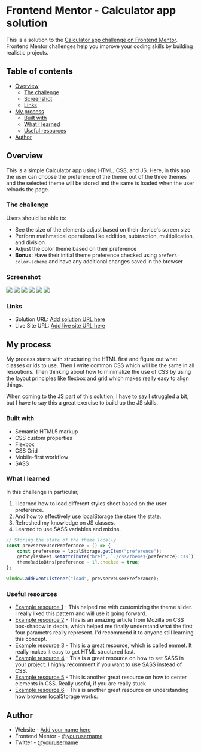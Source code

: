 # Frontend Mentor - Calculator app solution

This is a solution to the [Calculator app challenge on Frontend Mentor](https://www.frontendmentor.io/challenges/calculator-app-9lteq5N29). Frontend Mentor challenges help you improve your coding skills by building realistic projects.

## Table of contents

-   [Overview](#overview)
    -   [The challenge](#the-challenge)
    -   [Screenshot](#screenshot)
    -   [Links](#links)
-   [My process](#my-process)
    -   [Built with](#built-with)
    -   [What I learned](#what-i-learned)
    -   [Useful resources](#useful-resources)
-   [Author](#author)

## Overview

This is a simple Calculator app using HTML, CSS, and JS. Here, in this app the user can choose the preference of the theme out of the three themes and the selected theme will be stored and the same is loaded when the user reloads the page.

### The challenge

Users should be able to:

-   See the size of the elements adjust based on their device's screen size
-   Perform mathmatical operations like addition, subtraction, multiplication, and division
-   Adjust the color theme based on their preference
-   **Bonus**: Have their initial theme preference checked using `prefers-color-scheme` and have any additional changes saved in the browser

### Screenshot

![](./images/theme1-mobile.jpg)
![](./images/theme2-mobile.jpg)
![](./images/theme3-mobile.jpg)
![](./images/theme1-desktop.jpg)
![](./images/theme2-desktop.jpg)
![](./images/theme3-desktop.jpg)

### Links

-   Solution URL: [Add solution URL here](https://github.com/gowthamss/js-calculator-app)
-   Live Site URL: [Add live site URL here](https://gowthamss.github.io/js-calculator-app/)

## My process

My process starts with structuring the HTML first and figure out what classes or ids to use. Then I write common CSS which will be the same in all resoutions. Then thinking about how to minimalize the use of CSS by using the layout principles like flexbox and grid which makes really easy to align things.

When coming to the JS part of this solution, I have to say I struggled a bit, but I have to say this a great exercise to build up the JS skills.

### Built with

-   Semantic HTML5 markup
-   CSS custom properties
-   Flexbox
-   CSS Grid
-   Mobile-first workflow
-   SASS

### What I learned

In this challenge in particular,

1. I learned how to load different styles sheet based on the user preference.
2. And how to effectively use localStorage the store the state.
3. Refreshed my knowledge on JS classes.
4. Learned to use SASS variables and mixins.

```js
// Storing the state of the theme locally
const prevserveUserPreferance = () => {
    const preference = localStorage.getItem("preference");
    getStylesheet.setAttribute("href", `./css/theme${preference}.css`);
    themeRadioBtns[preference - 1].checked = true;
};

window.addEventListener("load", prevserveUserPreferance);
```

### Useful resources

-   [Example resource 1](https://www.w3schools.com/howto/howto_css_custom_checkbox.asp) - This helped me with customizing the theme slider. I really liked this pattern and will use it going forward.
-   [Example resource 2](https://developer.mozilla.org/en-US/docs/Web/CSS/box-shadow) - This is an amazing article from Mozilla on CSS box-shadow in depth, which helped me finally understand what the first four parametrs really represent. I'd recommend it to anyone still learning this concept.
-   [Example resource 3](https://docs.emmet.io/abbreviations/syntax/) - This is a great resource, which is called emmet. It really makes it easy to get HTML structured fast.
-   [Example resource 4](https://dev.to/chrissiemhrk/how-to-setup-sass-in-your-project-2bo1) - This is a great resource on how to set SASS in your project. I highly recomment if you want to use SASS instead of CSS.
-   [Example resource 5](https://www.30secondsofcode.org/blog/s/css-centering) - This is another great resource on how to center elements in CSS. Really useful, if you are really stuck.
-   [Example resource 6](https://developer.mozilla.org/en-US/docs/Web/API/Window/localStorage) - This is another great resource on understanding how browser localStorage works.

## Author

-   Website - [Add your name here](https://www.your-site.com)
-   Frontend Mentor - [@yourusername](https://www.frontendmentor.io/profile/gowthamss)
-   Twitter - [@yourusername](https://www.twitter.com/gowthamss15)
